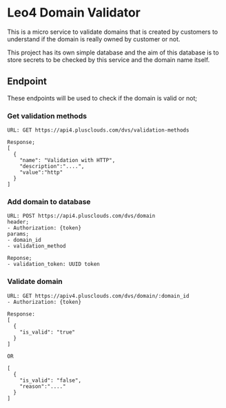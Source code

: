 # Leo4 Domain Validator
This is a micro service to validate domains that is created by customers to understand if the domain is really owned by customer or not.

This project has its own simple database and the aim of this database is to store secrets to be checked by this service and the domain name itself.

## Endpoint
These endpoints will be used to check if the domain is valid or not;

### Get validation methods
```
URL: GET https://api4.plusclouds.com/dvs/validation-methods

Response;
[
  {
    "name": "Validation with HTTP",
    "description":"....",
    "value":"http"
  }
]
```

### Add domain to database
```
URL: POST https://api4.plusclouds.com/dvs/domain
header;
- Authorization: {token}
params;
- domain_id
- validation_method

Reponse;
- validation_token: UUID token
```

### Validate domain
```
URL: GET https://apiv4.plusclouds.com/dvs/domain/:domain_id
- Authorization: {token}

Response:
[
  {
    "is_valid": "true"
  }
]

OR

[
  {
    "is_valid": "false",
    "reason":"...."
  }
]
```
